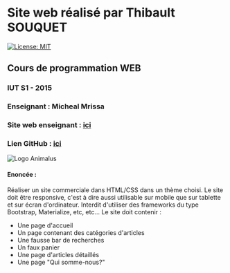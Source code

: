 # Site web réalisé par Thibault SOUQUET
[![License: MIT](https://img.shields.io/badge/License-MIT-yellow.svg)](https://opensource.org/licenses/MIT)
## Cours de programmation WEB

### IUT S1 - 2015
### Enseignant : Micheal Mrissa
### Site web enseignant : [ici](http://liris.cnrs.fr/~mmrissa/)
### Lien GitHub : [ici](https://github.com/Falcort/Projet-Web/)

![Logo Animalus](https://github.com/Falcort/Projet-Web/blob/master/IMG/logo.gif?raw=true)
#### Enoncée :
Réaliser un site commerciale dans HTML/CSS dans un thème choisi.
Le site doit être responsive, c'est à dire aussi utilisable sur mobile que sur tablette et sur écran d'ordinateur.
Interdit d'utiliser des frameworks du type Bootstrap, Materialize, etc, etc...
Le site doit contenir :

* Une page d'accueil
* Un page contenant des catégories d'articles
* Une fausse bar de recherches
* Un faux panier
* Une page d'articles détaillés
* Une page "Qui somme-nous?"
